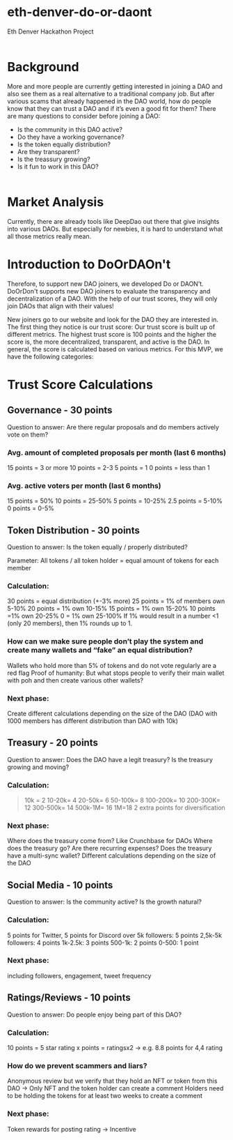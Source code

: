 # eth-denver-do-or-daont
Eth Denver Hackathon Project
<br/><br/>


# Background
More and more people are currently getting interested in joining a DAO and also see them as a real alternative to a traditional company job.
But after various scams that already happened in the DAO world, how do people know that they can trust a DAO and if it’s even a good fit for them?
There are many questions to consider before joining a DAO:
- Is the community in this DAO active?
- Do they have a working governance?
- Is the token equally distribution?
- Are they transparent?
- Is the treassury growing?
- Is it fun to work in this DAO?
<br/><br/>

# Market Analysis
Currently, there are already tools like DeepDao out there that give insights into various DAOs. But especially for newbies, it is hard to understand what all those metrics really mean.
<br/>

# Introduction to DoOrDAOn't
Therefore, to support new DAO joiners, we developed Do or DAON’t. DoOrDon't supports new DAO joiners to evaluate the transparency and decentralization of a DAO. With the help of our trust scores, they will only join DAOs that align with their values!

New joiners go to our website and look for the DAO they are interested in. The first thing they notice is our trust score:
Our trust score is built up of different metrics. The highest trust score is 100 points and the higher the score is, the more decentralized, transparent, and active is the DAO. In general, the score is calculated based on various metrics. For this MVP, we have the following categories:
<br/>

# Trust Score Calculations
## Governance - 30 points

Question to answer: Are there regular proposals and do members actively vote on them?

### Avg. amount of completed proposals per month (last 6 months)
15 points = 3 or more
10 points = 2-3
5 points = 1
0 points = less than 1

### Avg. active voters per month (last 6 months)
15 points = 50%
10 points = 25-50%
5 points = 10-25%
2.5 points = 5-10%
0 points = 0-5%


## Token Distribution - 30 points

Question to answer: Is the token equally / properly distributed?

Parameter: All tokens / all token holder = equal amount of tokens for each member

### Calculation:
30 points = equal distribution (+-3% more)
25 points = 1% of members own 5-10%
20 points = 1% own 10-15%
15 points = 1% own 15-20%
10 points =1% own 20-25%
0 = 1% own 25-100%
If 1% would result in a number <1 (only 20 members), then 1% rounds up to 1.

### How can we make sure people don’t play the system and create many wallets and “fake” an equal distribution?
Wallets who hold more than 5% of tokens and do not vote regularly are a red flag
Proof of humanity: But what stops people to verify their main wallet with poh and then create various other wallets?

### Next phase:
Create different calculations depending on the size of the DAO (DAO with 1000 members has different distribution than DAO with 10k)


## Treasury - 20 points

Question to answer: 
Does the DAO have a legit treasury?
Is the treasury growing and moving?

### Calculation:
>10k = 2
10-20k= 4
20-50k= 6
50-100k= 8
100-200k= 10
200-300K= 12
300-500k= 14
500k-1M= 16
>1M=18
2 extra points for diversification

### Next phase:
Where does the treasury come from? Like Crunchbase for DAOs
Where does the treasury go? Are there recurring expenses?
Does the treasury have a multi-sync wallet?
Different calculations depending on the size of the DAO


## Social Media - 10 points

Question to answer: 
Is the community active?
Is the growth natural?

### Calculation:
5 points for Twitter, 5 points for Discord
over 5k followers: 5 points
2,5k-5k followers: 4 points
1k-2.5k: 3 points
500-1k: 2 points
0-500: 1 point

### Next phase: 
including followers, engagement, tweet frequency


## Ratings/Reviews - 10 points

Question to answer: 
Do people enjoy being part of this DAO?

### Calculation:
10 points = 5 star rating
x points = ratingsx2
→ e.g. 8.8 points for 4,4 rating

### How do we prevent scammers and liars?
Anonymous review but we verify that they hold an NFT or token from this DAO → Only NFT and the token holder can create a comment
Holders need to be holding the tokens for at least two weeks to create a comment

### Next phase:
Token rewards for posting rating → Incentive
